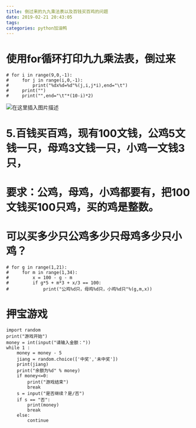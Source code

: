 ```yaml
---
title: 倒过来的九九乘法表以及百钱买百鸡的问题
date: 2019-02-21 20:43:05
tags: 
categories: python加油鸭
---
```


<!--more-->

# 使用for循环打印九九乘法表，倒过来

```
# for i in range(9,0,-1):
#     for j in range(i,0,-1):
#         print("%dx%d=%d"%(j,i,j*i),end="\t")
#     print("")
#     print("",end="\t"*(10-i)*2)
```

![在这里插入图片描述](https://img-blog.csdnimg.cn/20190221204227338.jpg?x-oss-process=image/watermark,type_ZmFuZ3poZW5naGVpdGk,shadow_10,text_aHR0cHM6Ly9ibG9nLmNzZG4ubmV0L3dlaXhpbl80MjQ3NDU0MA==,size_16,color_FFFFFF,t_70)

# 5.百钱买百鸡，现有100文钱，公鸡5文钱一只，母鸡3文钱一只，小鸡一文钱3只，

# 要求：公鸡，母鸡，小鸡都要有，把100文钱买100只鸡，买的鸡是整数。

# 可以买多少只公鸡多少只母鸡多少只小鸡？

```
# for g in range(1,21):
#     for m in range(1,34):
#         x = 100 - g - m
#         if g*5 + m*3 + x/3 == 100:
#             print("公鸡%d只，母鸡%d只，小鸡%d只"%(g,m,x))
```

# 押宝游戏

```
import random
print("游戏开始")
money = int(input("请输入金额："))
while 1 :
    money = money - 5
    jiang = random.choice(['中奖','未中奖'])
    print(jiang)
    print("余额为%d" % money)
    if money<=0:
        print("游戏结束")
        break
    s = input("是否继续？是/否")
    if s == "否":
        print(money)
        break
    else:
        continue
```